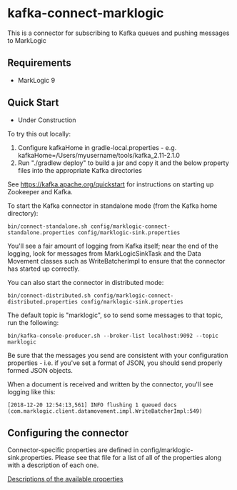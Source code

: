 # kafka-connect-marklogic

This is a connector for subscribing to Kafka queues and pushing messages to MarkLogic

## Requirements
* MarkLogic 9

## Quick Start

* Under Construction

To try this out locally:

1. Configure kafkaHome in gradle-local.properties - e.g. kafkaHome=/Users/myusername/tools/kafka_2.11-2.1.0
1. Run "./gradlew deploy" to build a jar and copy it and the below property files into the appropriate Kafka directories

See https://kafka.apache.org/quickstart for instructions on starting up Zookeeper and Kafka.

To start the Kafka connector in standalone mode (from the Kafka home directory):

    bin/connect-standalone.sh config/marklogic-connect-standalone.properties config/marklogic-sink.properties

You'll see a fair amount of logging from Kafka itself; near the end of the logging, look for messages from 
MarkLogicSinkTask and the Data Movement classes such as WriteBatcherImpl to ensure that the connector has started up
correctly.

You can also start the connector in distributed mode:

    bin/connect-distributed.sh config/marklogic-connect-distributed.properties config/marklogic-sink.properties

The default topic is "marklogic", so to send some messages to that topic, run the following:

    bin/kafka-console-producer.sh --broker-list localhost:9092 --topic marklogic

Be sure that the messages you send are consistent with your configuration properties - i.e. if you've set a format of 
JSON, you should send properly formed JSON objects.

When a document is received and written by the connector, you'll see logging like this:

```
[2018-12-20 12:54:13,561] INFO flushing 1 queued docs (com.marklogic.client.datamovement.impl.WriteBatcherImpl:549)
```

## Configuring the connector

Connector-specific properties are defined in config/marklogic-sink.properties. Please see that file for a list
of all of the properties along with a description of each one.

[Descriptions of the available properties](repo/projects/DODIC/repos/kafka-marklogic-connector/browse/Properties.md)
